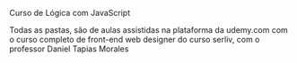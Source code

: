 Curso de Lógica com JavaScript

Todas as pastas, são de aulas assistidas na plataforma da udemy.com
com o curso completo de front-end web designer do curso
serliv, com o professor Daniel Tapias Morales

